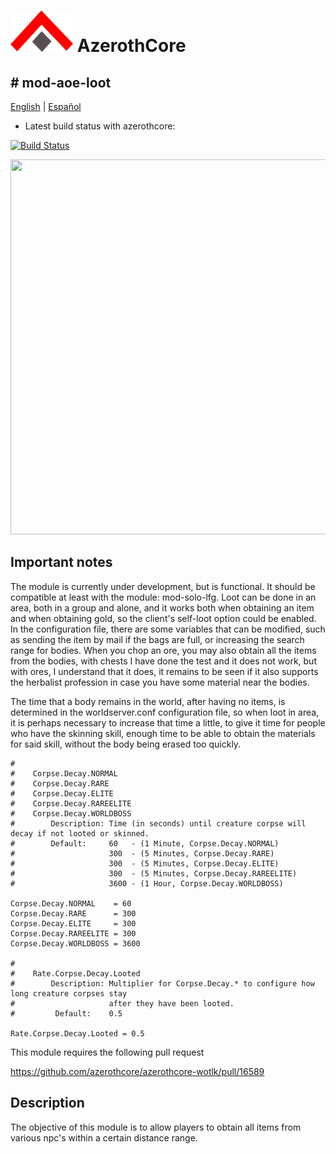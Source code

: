 # ![logo](https://raw.githubusercontent.com/azerothcore/azerothcore.github.io/master/images/logo-github.png) AzerothCore

## # mod-aoe-loot

[English](README.md) | [Español](README_ES.md)

- Latest build status with azerothcore:

[![Build Status](https://github.com/azerothcore/mod-aoe-loot/workflows/core-build/badge.svg?branch=master&event=push)](https://github.com/azerothcore/mod-aoe-loot)

<img src="https://github.com/azerothcore/mod-aoe-loot/assets/2810187/acd4bfc4-5cfb-4508-85ab-d8787f51c44e" width="800" height="600"/>

## Important notes

The module is currently under development, but is functional. It should be compatible at least with the module: mod-solo-lfg. Loot can be done in an area, both in a group and alone, and it works both when obtaining an item and when obtaining gold, so the client's self-loot option could be enabled. In the configuration file, there are some variables that can be modified, such as sending the item by mail if the bags are full, or increasing the search range for bodies. When you chop an ore, you may also obtain all the items from the bodies, with chests I have done the test and it does not work, but with ores, I understand that it does, it remains to be seen if it also supports the herbalist profession in case you have some material near the bodies.

The time that a body remains in the world, after having no items, is determined in the worldserver.conf configuration file, so when loot in area, it is perhaps necessary to increase that time a little, to give it time for people who have the skinning skill, enough time to be able to obtain the materials for said skill, without the body being erased too quickly.

```
#
#    Corpse.Decay.NORMAL
#    Corpse.Decay.RARE
#    Corpse.Decay.ELITE
#    Corpse.Decay.RAREELITE
#    Corpse.Decay.WORLDBOSS
#        Description: Time (in seconds) until creature corpse will decay if not looted or skinned.
#        Default:     60   - (1 Minute, Corpse.Decay.NORMAL)
#                     300  - (5 Minutes, Corpse.Decay.RARE)
#                     300  - (5 Minutes, Corpse.Decay.ELITE)
#                     300  - (5 Minutes, Corpse.Decay.RAREELITE)
#                     3600 - (1 Hour, Corpse.Decay.WORLDBOSS)

Corpse.Decay.NORMAL    = 60
Corpse.Decay.RARE      = 300
Corpse.Decay.ELITE     = 300
Corpse.Decay.RAREELITE = 300
Corpse.Decay.WORLDBOSS = 3600

#
#    Rate.Corpse.Decay.Looted
#        Description: Multiplier for Corpse.Decay.* to configure how long creature corpses stay
#                     after they have been looted.
#         Default:    0.5

Rate.Corpse.Decay.Looted = 0.5
```

This module requires the following pull request

https://github.com/azerothcore/azerothcore-wotlk/pull/16589

## Description

The objective of this module is to allow players to obtain all items from various npc's within a certain distance range.
